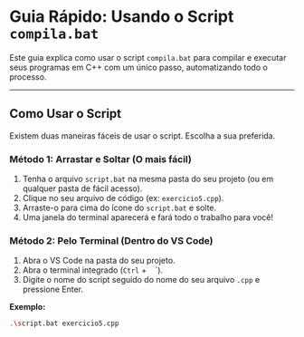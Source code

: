 # Guia Rápido: Usando o Script `compila.bat`

Este guia explica como usar o script `compila.bat` para compilar e executar seus programas em C++ com um único passo, automatizando todo o processo.

---

## Como Usar o Script

Existem duas maneiras fáceis de usar o script. Escolha a sua preferida.

### Método 1: Arrastar e Soltar (O mais fácil)

1.  Tenha o arquivo `script.bat` na mesma pasta do seu projeto (ou em qualquer pasta de fácil acesso).
2.  Clique no seu arquivo de código (ex: `exercicio5.cpp`).
3.  Arraste-o para cima do ícone do `script.bat` e solte.
4.  Uma janela do terminal aparecerá e fará todo o trabalho para você!

### Método 2: Pelo Terminal (Dentro do VS Code)

1.  Abra o VS Code na pasta do seu projeto.
2.  Abra o terminal integrado (`Ctrl` + ` ` `).
3.  Digite o nome do script seguido do nome do seu arquivo `.cpp` e pressione Enter.

**Exemplo:**
```bash
.\script.bat exercicio5.cpp